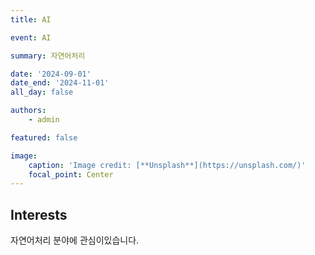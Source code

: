 ```yaml
---
title: AI

event: AI

summary: 자연어처리

date: '2024-09-01'
date_end: '2024-11-01'
all_day: false

authors:
    - admin

featured: false

image:
    caption: 'Image credit: [**Unsplash**](https://unsplash.com/)'
    focal_point: Center
---
```


## Interests
자연어처리 분야에 관심이있습니다.


